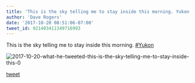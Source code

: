 ```yaml
---
title: 'This is the sky telling me to stay inside this morning. Yukon '
author: 'Dave Rogers'
date: '2017-10-20 08:51:06-07:00'
tweet_id: 921403411349716993
---
```

This is the sky telling me to stay inside this morning. [#Yukon](https://twitter.com/hashtag/yukon)

![2017-10-20-what-he-tweeted-this-is-the-sky-telling-me-to-stay-inside-this-0](/heap/2017-10-20-what-he-tweeted-this-is-the-sky-telling-me-to-stay-inside-this-0.jpg)

[tweet](https://twitter.com/yukondude/status/921403411349716993)